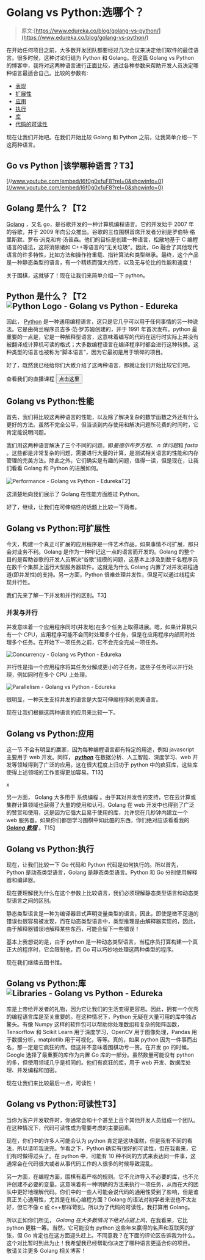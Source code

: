 # Golang vs Python:选哪个？

> 原文:[https://www.edureka.co/blog/golang-vs-python/](https://www.edureka.co/blog/golang-vs-python/)

在开始任何项目之前，大多数开发团队都要经过几次会议来决定他们软件的最佳语言。很多时候，这种讨论归结为 Python 和 Golang。在这篇 Golang vs Python 的博客中，我将对这两种语言进行正面比较，通过各种参数来帮助开发人员决定哪种语言最适合自己。比较的参数有:

*   [表现](#perf)
*   [扩展性](#scale)
*   [应用](#app)
*   [执行](#exec)
*   [库](#lib)
*   [代码的可读性](#read)

现在让我们开始吧。在我们开始比较 Golang 和 Python 之前，让我简单介绍一下这两种语言。

## **Go vs Python |该学哪种语言？T3】**

[//www.youtube.com/embed/I6f0g0xfuF8?rel=0&showinfo=0](//www.youtube.com/embed/I6f0g0xfuF8?rel=0&showinfo=0)

## **Golang 是什么？【T2**

[Golang](https://www.edureka.co/blog/golang-tutorial/) ，又名 go，是谷歌开发的一种计算机编程语言。它的开发始于 2007 年的谷歌，并于 2009 年向公众推出。谷歌的三位围棋首席开发者分别是罗伯特·格里斯默、罗布·派克和肯·汤普森。他们的目标是创建一种语言，松散地基于 C 编程语言的语法，这将消除诸如 C++等语言的“无关垃圾”。因此，Go 融合了其他现代语言的许多特性，比如方法和操作符重载、指针算法和类型继承。最终，这个产品是一种静态类型的语言，有一个精炼而强大的库，以及无与伦比的性能和速度！

关于围棋，这就够了！现在让我们来简单介绍一下 python。

## **Python 是什么？【T2![Python Logo - Golang vs Python - Edureka](../Images/6bddca67c43b1c14eaa5be924d1d9a6f.png)**

因此， [Python](https://www.edureka.co/blog/python-tutorial/) 是一种通用编程语言，这只是它几乎可以用于任何事情的另一种说法。它是由荷兰程序员吉多·范·罗苏姆创建的，并于 1991 年首次发布。python 最重要的一点是，它是一种解释型语言，这意味着编写的代码在运行时实际上并没有被翻译成计算机可读的格式；大多数编程语言在编译程序时都会进行这种转换。这种类型的语言也被称为“脚本语言”，因为它最初是用于琐碎的项目。

好了，既然我已经给你们大致介绍了这两种语言，那就让我们开始比较它们吧。

查看我们的直播课程 [<button>点击这里</button>](https://www.edureka.co/all-courses)

## **Golang vs Python:性能**

首先，我们将比较这两种语言的性能，以及除了解决复杂的数学函数之外还有什么更好的方法。虽然不完全公平，但当谈到内存使用和解决问题所花费的时间时，它肯定能说明问题。

我们用这两种语言解决了三个不同的问题，即*曼德尔布罗方程*、 *n 体问题*和 *fasta* 。这些都是非常复杂的问题，需要进行大量的计算，是测试相关语言的性能和内存管理的完美方法。除此之外，它们确实是有趣的问题，值得一读，但是现在，让我们看看 Golang 和 Python 的进展如何。

![Performance - Golang vs Python - Edureka](../Images/38b791c916c511f05548cd47443b0cab.png)T2】

这清楚地向我们展示了 Golang 在性能方面胜过 Python。

好了，继续，让我们在可伸缩性的话题上比较一下两者。

## **Golang vs Python:可扩展性**

今天，构建一个真正可扩展的应用程序是一件艺术作品。如果事情不可扩展，那只会对业务不利。Golang 是作为一种牢记这一点的语言而开发的。Golang 的整个目的是帮助谷歌的开发人员解决“谷歌”规模的问题，这基本上涉及到数千名程序员在数千个集群上运行大型服务器软件。这就是为什么 Golang 内置了对并发进程通道(即并发性)的支持。另一方面，Python 很难处理并发性，但是可以通过线程实现并行性。

我们先来了解一下并发和并行的区别。T3】

### **并发与并行**

并发意味着一个应用程序同时(并发地)在多个任务上取得进展。嗯，如果计算机只有一个 CPU，应用程序可能不会同时处理多个任务，但是在应用程序内部同时处理多个任务。在开始下一项任务之前，它不会完全完成一项任务。

![Concurrency - Golang vs Python - Edureka](../Images/b2b215212fab84b0e6c71e57d84daafe.png)

并行性是指一个应用程序将其任务分解成更小的子任务，这些子任务可以并行处理，例如同时在多个 CPU 上处理。

![Parallelism - Golang vs Python - Edureka](../Images/191dbf472a1e2488e7c89597c0265aea.png)

很明显，一种天生支持并发的语言是大型可伸缩程序的完美语言。

现在让我们根据这两种语言的应用来比较一下。

## **Golang vs Python:应用**

这一节 不会有明显的赢家，因为每种编程语言都有特定的用途，例如 javascript 主要用于 web 开发。同样， ***[python](https://www.edureka.co/blog/python-tutorial/)*** 在数据分析、人工智能、深度学习、web 开发等领域得到了广泛的应用。这在很大程度上归功于 python 中的疯狂库，这些库使得上述领域的工作变得更加容易。T13】

x

另一方面， Golang 大多用于 系统编程 。由于其对并发性的支持，它在云计算或集群计算领域也获得了大量的使用和认可。Golang 在 web 开发中也得到了广泛的赞赏和使用，这是因为它强大且易于使用的库，允许您在几秒钟内建立一个 web 服务器。如果你们都想学习围棋中如此酷的东西，你们绝对应该看看我的 [***Golang 教程***](https://www.edureka.co/blog/golang-tutorial) 。T15】

## **Golang vs Python:执行**

现在，让我们比较一下 Go 代码和 Python 代码是如何执行的。所以首先，Python 是动态类型语言，Golang 是静态类型语言。Python 和 Go 分别使用解释器和编译器。

现在要理解我为什么在这个参数上比较语言，我们必须理解静态类型语言和动态类型语言之间的区别。

静态类型语言是一种为编译器显式声明变量类型的语言，因此，即使是微不足道的错误也很容易被发现，而在动态类型语言中，类型推理是由解释器实现的，因此，由于解释器错误地解释某些东西，可能会留下一些错误！

基本上我想说的是，由于 python 是一种动态类型语言，当程序员打算构建一个真正大的程序时，它会限制他，而 Go 可以巧妙地处理这两种类型的程序。

现在我们继续去图书馆。

## **Golang vs Python:库** ![Libraries - Golang vs Python - Edureka](../Images/e351d3e484d6e0184bace799bfae2ee1.png)

库是上帝给开发者的礼物，因为它让我们的生活变得更容易。因此，拥有一个优秀的编程语言库是至关重要的。在这种情况下，Python 无疑在大量可用的库中独占鳌头。有像 Numpy 这样的软件包可以帮助你处理数组和复杂的矩阵函数，Tensorflow 和 Scikit Learn 用于深度学习，OpenCV 用于图像处理，Pandas 用于数据分析，matplotlib 用于可视化，等等。真的，如果 python 因为一件事而出名，那一定是它疯狂的库。但这并不意味着围棋功亏一篑。在开发 go 的时候，Google 选择了最重要的库作为内置 Go 库的一部分。虽然数量可能没有 python 的多，但使用领域几乎是相同的。他们有疯狂的库，用于 web 开发、数据库处理、并发编程和加密。

现在让我们来比较最后一点，可读性！

## **Golang vs Python:可读性**T3】

当你为客户开发软件时，你通常会和十个甚至上百个其他开发人员组成一个团队。在这种情况下，代码可读性成为需要考虑的主要因素。

现在，你们中的许多人可能会认为 python 肯定是这块蛋糕，但是我有不同的看法，所以请听我说完。乍看之下，Python 确实有很好的可读性，但在我看来，它们有时做得过头了。在 python 中，可能有 10 种不同的方式来表达同一件事，这通常会在代码很大或者从事代码工作的人很多的时候导致混乱。

另一方面，在编程方面，围棋有着严格的规则。它不允许导入不必要的库，也不允许创建不必要的变量。这意味着有一种明确的方法来执行一项任务，从而在大的团队中更好地理解代码。你们中的一些人可能会说代码的通用性受到了影响，但是谁真正关心通用性，尤其是在核心编程方面？Golang 的语法对初学者来说也不太友好，但它不像 c 或 c++那样苛刻。所以为了代码的可读性，我打算用 Golang。

所以正如你们所见， *Golang 在大多数情况下绝对占据上风*，在我看来，它比 python 更胜一筹。当然，它可能没有 python 这些年来赢得的名声和互联网的扩张，但 Go 肯定也在这方面迎头赶上。不同意我？在下面的评论区告诉我为什么。这个对比暂时到此为止！我希望我已经帮助你决定了哪种语言更适合你的项目。 敬请关注更多 Golang 相关博客！